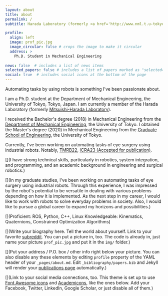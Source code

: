 ```yaml
---
layout: about
title: about
permalink: /
subtitle: Harada Laboratory (formerly <a href='http://www.nml.t.u-tokyo.ac.jp/'>Mitsuishi-Harada Laboratory</a>). <a href='https://www.u-tokyo.ac.jp/en/index.html'>The University of Tokyo</a>, Japan. 

profile:
  align: left
  image: prof_pic.jpg
  image_circular: false # crops the image to make it circular
  address: >
    Ph.D. Student in Mechanical Engineering
    
news: false  # includes a list of news items
selected_papers: false # includes a list of papers marked as "selected={true}"
social: true  # includes social icons at the bottom of the page
---
```


Automating tasks by using robots is something I've been passionate about.

I am a Ph.D. student at the Department of Mechanical Engineering, the University of Tokyo, Tokyo, Japan. I am currently a member of the Harada Laboratory (formerly <a href='http://www.nml.t.u-tokyo.ac.jp/'>Mitsuishi-Harada Laboratory</a>). 

I received the Bachelor's degree (2018) in Mechanical Engineering from the <a href='http://www2.mech.t.u-tokyo.ac.jp/'>Department of Mechanical Engineering</a>, the University of Tokyo. I obtained the Master's degree (2020) in Mechanical Engineering from the <a href='https://www.t.u-tokyo.ac.jp/soe'>Graduate School of Engineering</a>, the University of Tokyo.

Currently, I've been working on automating tasks of eye surgery using industrial robots. Notably, <a href='https://ieeexplore.ieee.org/document/9695979'>TMRB22</a>, <a href='https://arxiv.org/abs/2302.05567'>ICRA23 (Accepted for publication)</a>.

[](I have strong technical skills, particularly in robotics, system integration, and programming, and an academic background in engineering and surgical robotics.)

[](In my graduate studies, I've been working on automating tasks of eye surgery using industrial robots. Through this experience, I was impressed by the robot's potential to be versatile in dealing with various problems depending on how it is implemented. As the next step in my career, I would like to work with robots to solve everyday problems in society. Also, I would like to pursue a global career to expand my horizons and possibilities.)

[](Proficient: ROS, Python, C++, Linux
Knowledgeable: Kinematics, Quaternions, Constrained Optimization Algorithms)

[](Write your biography here. Tell the world about yourself. Link to your favorite [subreddit](http://reddit.com). You can put a picture in, too. The code is already in, just name your picture `prof_pic.jpg` and put it in the `img/` folder.)

[](Put your address / P.O. box / other info right below your picture. You can also disable any these elements by editing `profile` property of the YAML header of your `_pages/about.md`. Edit `_bibliography/papers.bib` and Jekyll will render your [publications page](/al-folio/publications/) automatically.)

[](Link to your social media connections, too. This theme is set up to use [Font Awesome icons](http://fortawesome.github.io/Font-Awesome/) and [Academicons](https://jpswalsh.github.io/academicons/), like the ones below. Add your Facebook, Twitter, LinkedIn, Google Scholar, or just disable all of them.)
